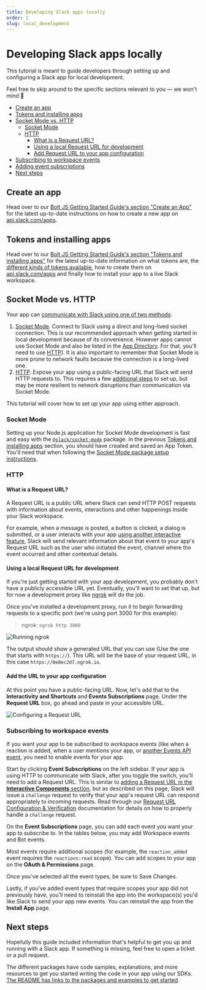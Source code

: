 ```yaml
---
title: Developing Slack apps locally
order: 1
slug: local_development
---
```


# Developing Slack apps locally

This tutorial is meant to guide developers through setting up and configuring a Slack app for local development.

Feel free to skip around to the specific sections relevant to you — we won't mind 🙂

- [Create an app](#create-an-app)
- [Tokens and installing apps](#tokens-and-installing-apps)
- [Socket Mode vs. HTTP](#socket-mode-vs-http)
  - [Socket Mode](#socket-mode)
  - [HTTP](#http)
    - [What is a Request URL?](#what-is-a-request-url)
    - [Using a local Request URL for development](#using-a-local-request-url-for-development)
    - [Add Request URL to your app configuration](#add-the-url-to-your-app-configuration)
- [Subscribing to workspace events](#subscribing-to-workspace-events)
- [Adding event subscriptions](#adding-event-subscriptions)
- [Next steps](#next-steps)


## Create an app
Head over to our [Bolt JS Getting Started Guide's section "Create an App"](https://slack.dev/bolt-js/tutorial/getting-started#create-an-app) for the latest up-to-date instructions on how to create a new app on [api.slack.com/apps](https://api.slack.com/apps).

## Tokens and installing apps
Head over to our [Bolt JS Getting Started Guide's section "Tokens and installing apps"](https://slack.dev/bolt-js/tutorial/getting-started#tokens-and-installing-apps) for the latest up-to-date information on what tokens are, the [different kinds of tokens available](https://api.slack.com/docs/token-types), how to create them on [api.slack.com/apps](https://api.slack.com/apps) and finally how to install your app to a live Slack workspace.

## Socket Mode vs. HTTP
Your app can [communicate with Slack using one of two methods](https://api.slack.com/apis/connections):

1. [Socket Mode](https://api.slack.com/apis/connections/socket). Connect to Slack using a direct and long-lived socket connection. This is our recommended approach when getting started in local development because of its convenience. However apps cannot use Socket Mode and also be listed in the [App Directory](https://api.slack.com/start/distributing/directory). For that, you'll need to use [HTTP](#http)). It is also important to remember that Socket Mode is more prone to network faults because the connection is a long-lived one.
2. [HTTP](https://api.slack.com/apis/connections/events-api). Expose your app using a public-facing URL that Slack will send HTTP requests to. This requires a few [additional steps](https://slack.dev/bolt-js/tutorial/getting-started-http#setting-up-events-with-http) to set up, but may be more resilient to network disruptions than communication via Socket Mode.

This tutorial will cover how to set up your app using either approach.

### Socket Mode

Setting up your Node.js application for Socket Mode development is fast and easy with the [`@slack/socket-mode`](https://slack.dev/node-slack-sdk/socket-mode) package. In the previous [Tokens and installing apps](#tokens-and-installing-apps) section, you should have created and saved an App Token. You'll need that when following the [Socket Mode package setup instructions](../socket-mode).

### HTTP

#### What is a Request URL?
A Request URL is a public URL where Slack can send HTTP POST requests with information about events, interactions and other happenings inside your Slack workspace.

For example, when a message is posted, a button is clicked, a dialog is submitted, or a user interacts with your app [using another interactive feature](https://api.slack.com/messaging/interactivity), Slack will send relevant information about that event to your app's Request URL such as the user who initiated the event, channel where the event occurred and other contextual details.

#### Using a local Request URL for development
If you're just getting started with your app development, you probably don't have a publicly accessible URL yet. Eventually, you'll want to set that up, but for now a development proxy like [ngrok](https://ngrok.com/) will do the job.

Once you've installed a development proxy, run it to begin forwarding requests to a specific port (we're using port 3000 for this example):

> ngrok: `ngrok http 3000`

![Running ngrok](ngrok.gif "Running ngrok")

The output should show a generated URL that you can use (Use the one that starts with `https://`). This URL will be the base of your request URL, in this case `https://8e8ec2d7.ngrok.io`.

#### Add the URL to your app configuration
At this point you have a public-facing URL. Now, let's add that to the **Interactivity and Shortcuts** and **Events Subscriptions** page. Under the **Request URL** box, go ahead and paste in your accessible URL.

![Configuring a Request URL](request-url-config.png "Configuring a Request URL")

### Subscribing to workspace events
If you want your app to be subscribed to workspace events (like when a reaction is added, when a user mentions your app, or [another Events API event](https://api.slack.com/events), you need to enable events for your app.

Start by clicking **Event Subscriptions** on the left sidebar. If your app is using HTTP to communicate with Slack, after you toggle the switch, you'll need to add a Request URL. This is similar to [adding a Request URL in the **Interactive Components** section](#what-is-a-request-url), but as described on this page, Slack will issue a `challenge` request to verify that your app's request URL can respond appropriately to incoming requests. Read through our [Request URL Configuration &amp; Verification](https://api.slack.com/apis/connections/events-api#the-events-api__subscribing-to-event-types__events-api-request-urls__request-url-configuration--verification) documentation for details on how to properly handle a `challenge` request.

On the **Event Subscriptions** page, you can add each event you want your app to subscribe to. In the tables below, you may add Workspace events and Bot events.

Most events require additional scopes (for example, the `reaction_added` event requires the `reactions:read` scope). You can add scopes to your app on the **OAuth & Permissions** page.

Once you've selected all the event types, be sure to Save Changes.

Lastly, if you've added event types that require scopes your app did not previously have, you'll need to reinstall the app into the workspace(s) you'd like Slack to send your app new events. You can reinstall the app from the **Install App** page.

## Next steps
Hopefully this guide included information that's helpful to get you up and running with a Slack app. If something is missing, feel free to open a ticket or a pull request.

The different packages have code samples, explanations, and more resources to get you started writing the code in your app using our SDKs. [The README has links to the packages and examples to get started](https://github.com/slackapi/node-slack-sdk).
